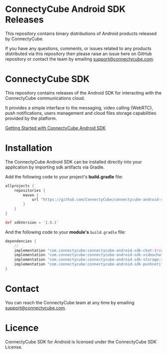 # ConnectyCube Android SDK Releases

This repository contains binary distributions of Android products released by ConnectyCube.

If you have any questions, comments, or issues related to any products distributed via this repository then please raise an issue here on GitHub repository or contact the team by emailing [support@connectycube.com](mailto:support@connectycube.com).

# ConnectyCube SDK

This repository contains releases of the Android SDK for interacting with the ConnectyCube communications cloud.

It provides a simple interface to the messaging, video calling (WebRTC), push notifications, users management and cloud files storage capabilities provided by the platform. 

[Getting Started with ConnectyCube Android SDK](https://developers.connectycube.com/android/)

# Installation

The ConnectyCube Android SDK can be installed directly into your application by importing sdk artifacts via Gradle.

Add the following code to your project's **build.gradle** file:

```groovy
allprojects {
    repositories {
        maven {
            url "https://github.com/ConnectyCube/connectycube-android-sdk-releases/raw/master/"
        }
    }
}

def sdkVersion = '1.9.1'
```

And the following code to your **module's** `build.gradle` file:

```groovy
dependencies {
    //
    implementation "com.connectycube:connectycube-android-sdk-chat:$rootProject.sdkVersion" // all transitive modules will be included automatically
    implementation "com.connectycube:connectycube-android-sdk-videochat:$rootProject.sdkVersion"
    implementation "com.connectycube:connectycube-android-sdk-storage:$rootProject.sdkVersion"
    implementation "com.connectycube:connectycube-android-sdk-pushnotifications:$rootProject.sdkVersion"
}
```

# Contact

You can reach the ConnectyCube team at any time by emailing [support@connectycube.com](mailto:support@connectycube.com).

# Licence 

ConnectyCube SDK for Android is licensed under the ConnectyCube SDK License.

